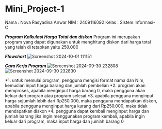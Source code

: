 # Mini_Project-1
Nama : Nova Rasyadina Anwar
NIM : 2409116092
Kelas : Sistem Informasi-C

***Program Kalkulasi Harga Total dan diskon***
Program ini merupakan program yang dapat digunakan untuk menghitung diskon dari harga total yang telah di tetapkan yaitu 250.000

***Flowchart***
![Screenshot 2024-10-01 111151](https://github.com/user-attachments/assets/7621efd1-7a6b-4378-b4c2-a1a48b7041d8)

***Cara Kerja Program***
![Screenshot 2024-09-30 232808](https://github.com/user-attachments/assets/51e63c7e-6b9f-4dfe-9425-9a40710a6fa6)
![Screenshot 2024-09-30 232830](https://github.com/user-attachments/assets/bd74f7f9-f9a7-45bc-8130-f5e499e055a1)

*1. untuk memulai program, pengguna mengisi format nama dan Nim, kemudian input harga barang dan jumlah pembelian
*2. program akan memproses, apabila menginput harga barang 0, maka pengguna akan keluar dari progran atau program selesai
*3. apabila pengguna menginput harga sejumlah lebih dari Rp250.000, maka pengguna mendapatkan diskon, apabila pengguna menginput harga kurang dari Rp250.000, maka tidak mendapatkan diskon
*4. pengguna dapat kembali menginput harga dan jumlah barang jika ingin menggunakan program kembali, apabila ingin keluar dari program, maka input harga dan jumlah barang 0


